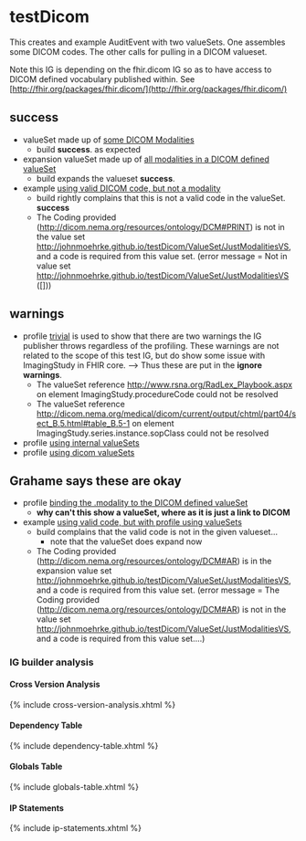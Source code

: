# testDicom

This creates and example AuditEvent with two valueSets. One assembles some DICOM codes. The other calls for pulling in a DICOM valueset.

Note this IG is depending on the fhir.dicom IG so as to have access to DICOM defined vocabulary published within. See [http://fhir.org/packages/fhir.dicom/](http://fhir.org/packages/fhir.dicom/)

## success
* valueSet made up of [some DICOM Modalities](ValueSet-FewModalitiesVS.html)
  * build **success**. as expected
* expansion valueSet made up of [all modalities in a DICOM defined valueSet](ValueSet-JustModalitiesVS.html)
  * build expands the valueset **success**. 
* example [using valid DICOM code, but not a modality](ImagingStudy-ex-imagingstudy-withBadCode.html)
  * build rightly complains that this is not a valid code in the valueSet. **success**
  * The Coding provided (http://dicom.nema.org/resources/ontology/DCM#PRINT) is not in the value set http://johnmoehrke.github.io/testDicom/ValueSet/JustModalitiesVS, and a code is required from this value set. (error message = Not in value set http://johnmoehrke.github.io/testDicom/ValueSet/JustModalitiesVS ([]))


## warnings
* profile [trivial](StructureDefinition-JohnMoehrke.testDicom.testImage.trivial.html) is used to show that there are two warnings the IG publisher throws regardless of the profiling. These warnings are not related to the scope of this test IG, but do show some issue with ImagingStudy in FHIR core. --> Thus these are put in the **ignore warnings**.
  * The valueSet reference http://www.rsna.org/RadLex_Playbook.aspx on element ImagingStudy.procedureCode could not be resolved
  * The valueSet reference http://dicom.nema.org/medical/dicom/current/output/chtml/part04/sect_B.5.html#table_B.5-1 on element ImagingStudy.series.instance.sopClass could not be resolved
* profile [using internal valueSets](StructureDefinition-JohnMoehrke.testDicom.testImage.vs.html)
* profile [using dicom valueSets](StructureDefinition-JohnMoehrke.testDicom.testImage.bind.html)




## Grahame says these are okay
* profile [binding the .modality to the DICOM defined valueSet](StructureDefinition-JohnMoehrke.testDicom.testImage.bind.html)
  * **why can't this show a valueSet, where as it is just a link to DICOM**
* example [using valid code, but with profile using valueSets](ImagingStudy-ex-imagingstudyVs.html)
  * build complains that the valid code is not in the given valueset... 
    * note that the valueSet does expand now
  * The Coding provided (http://dicom.nema.org/resources/ontology/DCM#AR) is in the expansion value set http://johnmoehrke.github.io/testDicom/ValueSet/JustModalitiesVS, and a code is required from this value set. (error message = 	The Coding provided (http://dicom.nema.org/resources/ontology/DCM#AR) is not in the value set http://johnmoehrke.github.io/testDicom/ValueSet/JustModalitiesVS, and a code is required from this value set....)

### IG builder analysis

#### Cross Version Analysis

{% include cross-version-analysis.xhtml %}

#### Dependency Table

{% include dependency-table.xhtml %}

#### Globals Table

{% include globals-table.xhtml %}

#### IP Statements

{% include ip-statements.xhtml %}